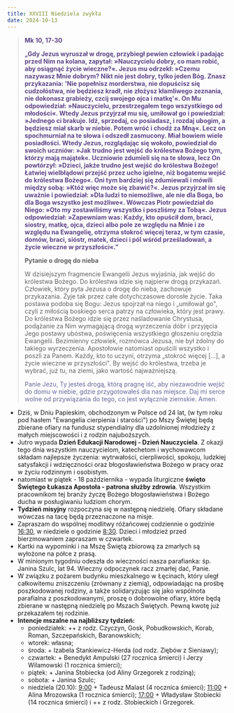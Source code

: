 ```yaml
---
title: XXVIII Niedziela zwykła
date: 2024-10-13
---
```


> **<span style="color: #5D4587;">Mk 10, 17-30 </span>**
>
> **<span style="color: #5D4587;">„Gdy Jezus wyruszał w drogę, przybiegł pewien człowiek i padając przed Nim na kolana, zapytał: »Nauczycielu dobry, co mam robić, aby osiągnąć życie wieczne?«. Jezus mu odrzekł: »Czemu nazywasz Mnie dobrym? Nikt nie jest dobry, tylko jeden Bóg. Znasz przykazania: 'Nie popełnisz morderstwa, nie dopuścisz się cudzołóstwa, nie będziesz kradł, nie złożysz kłamliwego zeznania, nie dokonasz grabieży, czcij swojego ojca i matkę'«. On Mu odpowiedział: »Nauczycielu, przestrzegałem tego wszystkiego od młodości«. Wtedy Jezus przyjrzał mu się, umiłował go i powiedział: »Jednego ci brakuje. Idź, sprzedaj, co posiadasz, i rozdaj ubogim, a będziesz miał skarb w niebie. Potem wróć i chodź za Mną«. Lecz on spochmurniał na te słowa i odszedł zasmucony. Miał bowiem wiele posiadłości. Wtedy Jezus, rozglądając się wokoło, powiedział do swoich uczniów: »Jak trudno jest wejść do królestwa Bożego tym, którzy mają majątek«. Uczniowie zdumieli się na te słowa, lecz On powtórzył: »Dzieci, jakże trudno jest wejść do królestwa Bożego! Łatwiej wielbłądowi przejść przez ucho igielne, niż bogatemu wejść do królestwa Bożego«. Oni tym bardziej się zdumiewali i mówili między sobą: »Któż więc może się zbawić?«. Jezus przyjrzał im się uważnie i powiedział: »Dla ludzi to niemożliwe, ale nie dla Boga, bo dla Boga wszystko jest możliwe«. Wówczas Piotr powiedział do Niego: »Oto my zostawiliśmy wszystko i poszliśmy za Tobą«. Jezus odpowiedział: »Zapewniam was: Każdy, kto opuścił dom, braci, siostry, matkę, ojca, dzieci albo pole ze względu na Mnie i ze względu na Ewangelię, otrzyma stokroć więcej teraz, w tym czasie, domów, braci, sióstr, matek, dzieci i pól wśród prześladowań, a życie wieczne w przyszłości«.”</span>**
>
>
>
> **Pytanie o drogę do nieba**
>
> W dzisiejszym fragmencie Ewangelii Jezus wyjaśnia, jak wejść do królestwa Bożego. Do królestwa idzie się najpierw drogą przykazań. Człowiek, który pyta Jezusa o drogę do nieba, zachowuje przykazania. Żyje tak przez całe dotychczasowe dorosłe życie. Taka postawa podoba się Bogu: Jezus spojrzał na niego i „umiłował go", czyli z miłością boskiego serca patrzy na człowieka, który jest prawy. Do królestwa Bożego idzie się przez naśladowanie Chrystusa, podążanie za Nim wymagającą drogą wyrzeczenia dóbr i przyjęcia Jego postawy ubóstwa, poświęcenia wszystkiego głoszeniu orędzia Ewangelii. Bezimienny człowiek, rozmówca Jezusa, nie był zdolny do takiego wyrzeczenia. Apostołowie natomiast opuścili wszystko i poszli za Panem. Każdy, kto to uczyni, otrzyma „stokroć więcej [...], a życie wieczne w przyszłości". By wejść do królestwa, trzeba je wybrać, już tu, na ziemi, jako wartość najważniejszą.
>
> <span style="color: #666699;">Panie Jezu, Ty jesteś drogą, którą pragnę iść, aby niezawodnie wejść do domu w niebie, gdzie przygotowałeś dla nas miejsce. Daj mi serce wolne od przywiązania do tego, co jest wyłącznie ziemskie. Amen.
> &nbsp;

- Dziś, w Dniu Papieskim, obchodzonym w Polsce od 24 lat, (w tym roku pod hasłem "Ewangelia cierpienia i starości") po Mszy Świętej będą zbierane ofiary na fundusz stypendialny dla uzdolnionej młodzieży z małych miejscowości i z rodzin najuboższych.
- Jutro wypada **Dzień Edukacji Narodowej - Dzień Nauczyciela**. Z okazji tego dnia wszystkim nauczycielom, katechetom i wychowawcom składam najlepsze życzenia: wytrwałości, cierpliwości, spokoju, ludzkiej satysfakcji i wdzięczności oraz błogosławieństwa Bożego w pracy oraz w życiu rodzinnym i osobistym.
- natomiast w piątek - 18 października - wypada liturgiczne **święto Świętego Łukasza Apostoła - patrona służby zdrowia**. Wszystkim pracownikom tej branży życzę Bożego błogosławieństwa i Bożego ducha w posługiwaniu ludziom chorym.
- **Tydzień misyjny** rozpoczyna się w następną niedzielę. Ofiary składane wówczas na tacę będą przeznaczone na misje.
- Zapraszam do wspólnej modlitwy różańcowej codziennie o godzinie <u>16:30</u>, w niedziele o godzinie <u>8:30</u>. Dzieci i młodzież przed bierzmowaniem zapraszam w czwartek.
- Kartki na wypominki i na Mszę Świętą zbiorową za zmarłych są wyłożone na półce z prasą.
- W minionym tygodniu odeszła do wieczności nasza parafianka: śp. Janina Szulc, lat 94. Wieczny odpoczynek racz zmarłej dać, Panie.
- W związku z pożarem budynku mieszkalnego w Łęcinach, który uległ całkowitemu zniszczeniu (zrównany z ziemią), odpowiadając na prośbę poszkodowanej rodziny, a także solidaryzując się jako wspólnota parafialna z poszkodowanymi, proszę o dobrowolne ofiary, które będą zbierane w następną niedzielę po Mszach Świętych. Pewną kwotę już przekazałem tej rodzinie.
- **Intencje mszalne na najbliższy tydzień:**
  - poniedziałek: ++ z rodz. Czyczyn, Gosk, Pobudkowskich, Korab, Roman, Szczepańskich, Baranowskich;
  - wtorek: własna;
  - środa: + Izabela Stankiewicz-Herda (od rodz. Ziębów z Sieniawy);
  - czwartek: + Benedykt Ampulski (27 rocznica śmierci) i Jerzy Wilamowski (1 rocznica śmierci);
  - piątek: + Janina Stobiecka (od Aliny Grzegorek z rodziną);
  - sobota: + Janina Szulc;
  - niedziela (20.10): <u>9:00</u> + Tadeusz Malast (4 rocznica śmierci); <u>11:00</u> + Alina Mrozowska (1 rocznica śmierci); <u>17:00</u> + Władysław Stobiecki (14 rocznica śmierci) i ++ z rodz. Stobieckich i Grzegorek.
